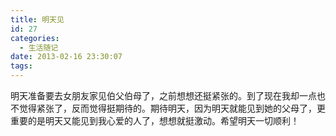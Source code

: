 ```yaml
---
title: 明天见
id: 27
categories:
  - 生活随记
date: 2013-02-16 23:30:07
tags:
---
```


明天准备要去女朋友家见伯父伯母了，之前想想还挺紧张的。到了现在我却一点也不觉得紧张了，反而觉得挺期待的。期待明天，因为明天就能见到她的父母了，更重要的是明天又能见到我心爱的人了，想想就挺激动。希望明天一切顺利！